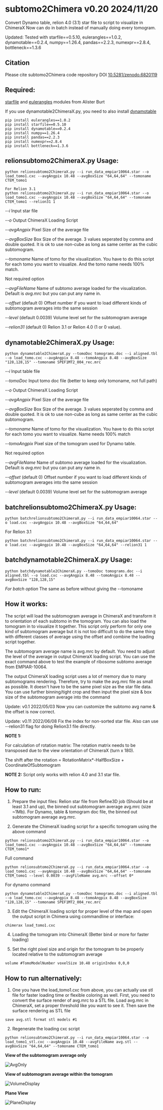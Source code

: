# subtomo2Chimera v0.20 2024/11/20

Convert Dynamo table, relion 4.0 (3.1) star file to script to visualize in ChimeraX
Now can do in batch instead of manually doing every tomogram.

Updated: Tested with starfile==0.5.10, eulerangles==1.0.2, dynamotable==0.2.4, numpy==1.26.4, pandas==2.2.3, numexpr==2.8.4, bottleneck==1.3.6

## Citation
Please cite subtomo2Chimera code repository DOI [10.5281/zenodo.6820119](https://doi.org/10.5281/zenodo.6820119)


## Required:
[starfile](https://pypi.org/project/starfile/) and [eulerangles](https://pypi.org/project/eulerangles/) modules from Alister Burt

If you use dynamotable2ChimeraX.py, you need to also install [dynamotable](https://pypi.org/project/dynamotable/)

```
pip install eulerangles==1.0.2
pip install starfile==0.5.10
pip install dynamotable==0.2.4
pip install numpy==1.26.4
pip install pandas==2.2.3
pip install numexpr==2.8.4
pip install bottleneck==1.3.6
```

## relionsubtomo2ChimeraX.py Usage:
```
python relionsubtomo2ChimeraX.py --i run_data_empiar10064.star --o load_tomo1.cxc --avgAngpix 10.48 --avgBoxSize "64,64,64" --tomoname CTEM_tomo1
```

```
For Relion 3.1
python relionsubtomo2ChimeraX.py --i run_data_empiar10064.star --o load_tomo1.cxc --avgAngpix 10.48 --avgBoxSize "64,64,64" --tomoname CTEM_tomo1 --relion31 1
```

*--i* Input star file

*--o* Output ChimeraX Loading Script

*--avgAngpix* Pixel Size of the average file

*--avgBoxSize* Box Size of the average. 3 values seperated by comma and double quoted. It is ok to use non-cube as long as same center as the cubic subtomogram.

*--tomoname* Name of tomo for the visualization. You have to do this script for each tomo you want to visualize. And the tomo name needs 100% match.

Not required option

*--avgFileName* Name of subtomo average loaded for the visualization. Default is *avg.mrc* but you can put any name in.

*--offset* (default 0) Offset number if you want to load different kinds of subtomogram averages into the same session

*--level* (default 0.0039) Volume level set for the subtomogram average

*--relion31* (default 0) Relion 3.1 or Relion 4.0 (1 or 0 value).



## dynamotable2ChimeraX.py Usage:
```
python dynamotable2ChimeraX.py --tomoDoc tomograms.doc --i aligned.tbl --o load_tomo.cxc --avgAngpix 8.48 --tomoAngpix 8.48 --avgBoxSize "128,128,15" --tomoname SPEF1MT2_004_rec.mrc
```

*--i* Input table file

*--tomoDoc* Input tomo doc file (better to keep only tomoname, not full path)

*--o* Output ChimeraX Loading Script

*--avgAngpix* Pixel Size of the average file

*--avgBoxSize* Box Size of the average. 3 values seperated by comma and double quoted. It is ok to use non-cube as long as same center as the cubic subtomogram.

*--tomoname* Name of tomo for the visualization. You have to do this script for each tomo you want to visualize. Name needs 100% match

*--tomoAngpix* Pixel size of the tomogram used for Dynamo table.

Not required option

*--avgFileName* Name of subtomo average loaded for the visualization. Default is *avg.mrc* but you can put any name in.

*--offset* (default 0) Offset number if you want to load different kinds of subtomogram averages into the same session

*--level* (default 0.0039) Volume level set for the subtomogram average



## batchrelionsubtomo2ChimeraX.py Usage:
```
python batchrelionsubtomo2ChimeraX.py --i run_data_empiar10064.star --o load.cxc --avgAngpix 10.48 --avgBoxSize "64,64,64"
```


For Relion 3.1
```
python batchrelionsubtomo2ChimeraX.py --i run_data_empiar10064.star --o load.cxc --avgAngpix 10.48 --avgBoxSize "64,64,64" --relion31 1

```


## batchdynamotable2ChimeraX.py Usage:
```
python batchdynamotable2ChimeraX.py --tomoDoc tomograms.doc --i aligned.tbl --o load.cxc --avgAngpix 8.48 --tomoAngpix 8.48 --avgBoxSize "128,128,15" 
```

*For batch option* The same as before without giving the --tomoname



## How it works:
The script will load the subtomogram average in ChimeraX and transform it to orientation of each subtomo in the tomogram. You can also load the tomogram in to visualize it together. This script only perform for only one kind of subtomogram average but it is not too difficult to do the same thing with different classes of average using the offset and combine the loading script together.

The subtomogram average name is avg.mrc by default. You need to adjust the level of the average in output ChimeraX loading script. You can use the exact command above to test the example of ribosome subtomo average from EMPIAR-10064.

The output ChimeraX loading script uses a lot of memory due to many subtomograms rendering. Therefore, try to make the avg.mrc file as small as possible. It doesn't have to be the same pixel size as the star file data. You can use further binning/tight crop and then input the pixel size & box size of the subtomogram average into the command

Update: v0.1 2022/05/03 Now you can customize the subtomo avg name & the offset is now correct.

Update: v0.11 2022/06/08 Fix the index for non-sorted star file. Also can use --relion31 flag for doing Relion3.1 file directly.


**NOTE 1:**

For calculation of rotation matrix:
The rotation matrix needs to be transposed due to the view orientation of ChimeraX (turn x 180).

The shift after the rotation = RotationMatrix*-HalfBoxSize + CoordinateOfSubtomogram


**NOTE 2:**
Script only works with relion 4.0 and 3.1 star file.

## How to run:
1. Prepare the input files: Relion star file from Refine3D job (Should be at least 3.1 and up), the binned out subtomogram average avg.mrc (size ~1Mb). For Dynamo, table & tomogram doc file, the binned out subtomogram average avg.mrc.

2. Generate the ChimeraX loading script for a specific tomogram using the above command

```
python relionsubtomo2ChimeraX.py --i run_data_empiar10064.star --o load_tomo1.cxc --avgAngpix 10.48 --avgBoxSize "64,64,64" --tomoname CTEM_tomo1* 
```

Full command

```
python relionsubtomo2ChimeraX.py --i run_data_empiar10064.star --o load_tomo1.cxc --avgAngpix 10.48 --avgBoxSize "64,64,64" --tomoname CTEM_tomo1 --level 0.0039 --avgFileName avg.mrc --offset 0* 
```

For dynamo command

```
python dynamotable2ChimeraX.py --tomoDoc tomograms.doc --i aligned.tbl --o load_tomo.cxc --avgAngpix 8.48 --tomoAngpix 8.48 --avgBoxSize "128,128,15" --tomoname SPEF1MT2_004_rec.mrc
```

3. Edit the ChimeraX loading script for proper level of the map and open the output script in Chimera using commandline or interface:

```
chimerax load_tomo1.cxc
```

4. Loading the tomogram into ChimeraX (Better bin4 or more for faster loading)

5. Set the right pixel size and origin for the tomogram to be properly located relative to the subtomogram average

```
volume #TomoModelNumber voxelSize 10.48 originIndex 0,0,0
```

## How to run alternatively:

1. One you have the load_tomo1.cxc from above, you can actually use stl file for faster loading time or flexible coloring as well.
First, you need to convert the surface render of avg.mrc to a STL file.
Load avg.mrc in ChimeraX, set a proper threshold like you want to see it. Then save the surface rendering as STL file

```
save avg.stl format stl models #1
```

2. Regenerate the loading cxc script

```
python relionsubtomo2ChimeraX.py --i run_data_empiar10064.star --o load_tomo1_stl.cxc --avgAngpix 10.48 --avgFileName avg.stl --avgBoxSize "64,64,64" --tomoname CTEM_tomo1
```


**View of the subtomogram average only**

![AvgOnly](https://github.com/builab/subtomo2Chimera/blob/main/image4.png?raw=true)

**View of subtomogram average within the tomogram**

![VolumeDisplay](https://github.com/builab/subtomo2Chimera/blob/main/image2.png?raw=true)

**Plane View**

![PlaneDisplay](https://github.com/builab/subtomo2Chimera/blob/main/image3.png?raw=true)




